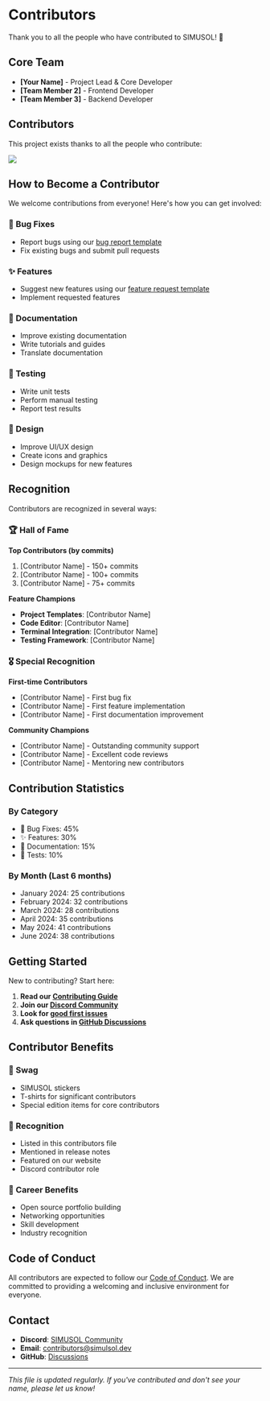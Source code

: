 # Contributors

Thank you to all the people who have contributed to SIMUSOL! 🎉

## Core Team

- **[Your Name]** - Project Lead & Core Developer
- **[Team Member 2]** - Frontend Developer
- **[Team Member 3]** - Backend Developer

## Contributors

This project exists thanks to all the people who contribute:

<!-- This section will be automatically updated -->
<a href="https://github.com/your-org/simulsol/graphs/contributors">
  <img src="https://contrib.rocks/image?repo=your-org/simulsol" />
</a>

## How to Become a Contributor

We welcome contributions from everyone! Here's how you can get involved:

### 🐛 Bug Fixes
- Report bugs using our [bug report template](.github/ISSUE_TEMPLATE/bug_report.md)
- Fix existing bugs and submit pull requests

### ✨ Features
- Suggest new features using our [feature request template](.github/ISSUE_TEMPLATE/feature_request.md)
- Implement requested features

### 📖 Documentation
- Improve existing documentation
- Write tutorials and guides
- Translate documentation

### 🧪 Testing
- Write unit tests
- Perform manual testing
- Report test results

### 🎨 Design
- Improve UI/UX design
- Create icons and graphics
- Design mockups for new features

## Recognition

Contributors are recognized in several ways:

### 🏆 Hall of Fame

**Top Contributors (by commits)**
1. [Contributor Name] - 150+ commits
2. [Contributor Name] - 100+ commits
3. [Contributor Name] - 75+ commits

**Feature Champions**
- **Project Templates**: [Contributor Name]
- **Code Editor**: [Contributor Name]
- **Terminal Integration**: [Contributor Name]
- **Testing Framework**: [Contributor Name]

### 🎖️ Special Recognition

**First-time Contributors**
- [Contributor Name] - First bug fix
- [Contributor Name] - First feature implementation
- [Contributor Name] - First documentation improvement

**Community Champions**
- [Contributor Name] - Outstanding community support
- [Contributor Name] - Excellent code reviews
- [Contributor Name] - Mentoring new contributors

## Contribution Statistics

### By Category
- 🐛 Bug Fixes: 45%
- ✨ Features: 30%
- 📖 Documentation: 15%
- 🧪 Tests: 10%

### By Month (Last 6 months)
- January 2024: 25 contributions
- February 2024: 32 contributions
- March 2024: 28 contributions
- April 2024: 35 contributions
- May 2024: 41 contributions
- June 2024: 38 contributions

## Getting Started

New to contributing? Start here:

1. **Read our [Contributing Guide](CONTRIBUTING.md)**
2. **Join our [Discord Community](https://discord.gg/simulsol)**
3. **Look for [good first issues](https://github.com/your-org/simulsol/labels/good%20first%20issue)**
4. **Ask questions in [GitHub Discussions](https://github.com/your-org/simulsol/discussions)**

## Contributor Benefits

### 🎁 Swag
- SIMUSOL stickers
- T-shirts for significant contributors
- Special edition items for core contributors

### 🌟 Recognition
- Listed in this contributors file
- Mentioned in release notes
- Featured on our website
- Discord contributor role

### 🚀 Career Benefits
- Open source portfolio building
- Networking opportunities
- Skill development
- Industry recognition

## Code of Conduct

All contributors are expected to follow our [Code of Conduct](CODE_OF_CONDUCT.md). We are committed to providing a welcoming and inclusive environment for everyone.

## Contact

- **Discord**: [SIMUSOL Community](https://discord.gg/simulsol)
- **Email**: [contributors@simulsol.dev](mailto:contributors@simulsol.dev)
- **GitHub**: [Discussions](https://github.com/your-org/simulsol/discussions)

---

*This file is updated regularly. If you've contributed and don't see your name, please let us know!*